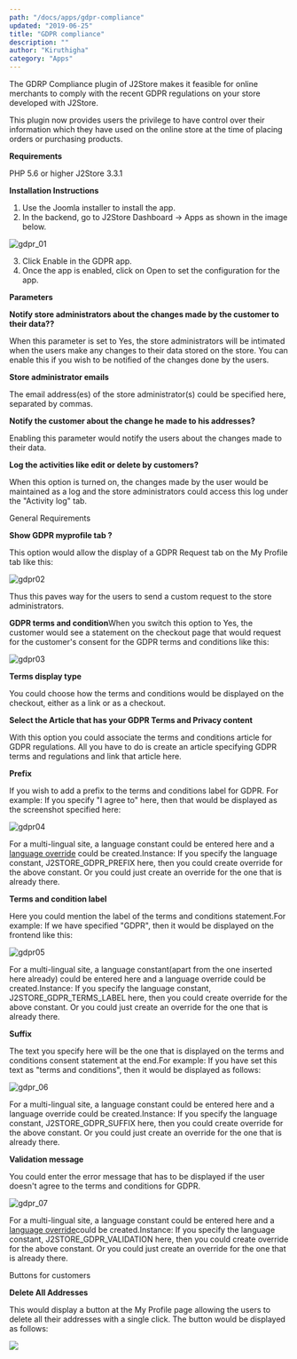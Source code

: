 ```yaml
---
path: "/docs/apps/gdpr-compliance"
updated: "2019-06-25"
title: "GDPR compliance"
description: ""
author: "Kiruthigha"
category: "Apps"
---
```


The GDRP Compliance plugin of J2Store makes it feasible for online merchants to comply with the recent GDPR regulations on your store developed with J2Store.

This plugin now provides users the privilege to have control over their information which they have used on the online store at the time of placing orders or purchasing products.

**Requirements**

PHP 5.6 or higher
J2Store 3.3.1


**Installation Instructions**

1. Use the Joomla installer to install the app.
2. In the backend, go to J2Store Dashboard -> Apps as shown in the image below.


![gdpr_01](https://raw.githubusercontent.com/j2store/doc-images/master//apps/gdpr-compliance/gdpr_01.png)



3. Click Enable in the GDPR app.
4. Once the app is enabled, click on Open to set the configuration for the app.


**Parameters**

**Notify store administrators about the changes made by the customer to their data??**

When this parameter is set to Yes, the store administrators will be intimated when the users make any changes to their data stored on the store. You can enable this if you wish to be notified of the changes done by the users.

**Store administrator emails**

The email address(es) of the store administrator(s) could be specified here, separated by commas.

**Notify the customer about the change he made to his addresses?**

Enabling this parameter would notify the users about the changes made to their data.

**Log the activities like edit or delete by customers?**

When this option is turned on, the changes made by the user would be maintained as a log and the store administrators could access this log under the  "Activity log" tab.

General Requirements

**Show GDPR myprofile tab ?**

This option would allow the display of a GDPR Request tab on the My Profile tab like this:

![gdpr02](https://raw.githubusercontent.com/j2store/doc-images/master//apps/gdpr-compliance/gdpr_02.png)

Thus this paves way for the users to send a custom request to the store administrators.

**GDPR terms and condition**When you switch this option to Yes, the customer would see a statement on the checkout page that would request for the customer's consent for the GDPR terms and conditions like this:

![gdpr03](https://raw.githubusercontent.com/j2store/doc-images/master//apps/gdpr-compliance/gdpr_03.png)

**Terms display type**

You could choose how the terms and conditions would be displayed on the checkout, either as a link or as a checkout.

**Select the Article that has your GDPR Terms and Privacy content**

With this option you could associate the terms and conditions article for GDPR regulations. All you have to do is create an article specifying GDPR terms and regulations and link that article here.

**Prefix**

If you wish to add a prefix to the terms and conditions label for GDPR. For example: If you specify "I agree to" here, then that would be displayed as the screenshot specified here:


![gdpr04](https://raw.githubusercontent.com/j2store/doc-images/master//apps/gdpr-compliance/gdpr_04.png)


For a multi-lingual site, a  language constant could be entered here and a [language override](http://docs.j2store.org/articles/2064496-language-overrides-in-joomla-with-examples-using-j2store) could be created.Instance: If you specify the language constant, J2STORE_GDPR_PREFIX here, then you could create override for the above constant. Or you could just create an override for the one that is already there.

**Terms and condition label**

Here you could mention the  label of the terms and conditions statement.For example: If we have specified "GDPR", then it would be displayed on the frontend like this:

![gdpr05](https://raw.githubusercontent.com/j2store/doc-images/master//apps/gdpr-compliance/gdpr_05.png)


For a multi-lingual site, a language constant(apart from the one inserted here already) could be entered here and a language override could be created.Instance: If you specify the language constant, J2STORE_GDPR_TERMS_LABEL here, then you could create override for the above constant. Or you could just create an override for the one that is already there.

**Suffix**

The text you specify here will be the one that is displayed on the terms and conditions consent statement at the end.For example: If you have set this text as "terms and conditions", then it would be displayed as follows:


![gdpr_06](https://raw.githubusercontent.com/j2store/doc-images/master//apps/gdpr-compliance/gdpr_06.png)

For a multi-lingual site, a  language constant could be entered here and a language override could be created.Instance: If you specify the language constant, J2STORE_GDPR_SUFFIX here, then you could create override for the above constant. Or you could just create an override for the one that is already there.

**Validation message**

You could enter the error message that has to be displayed if the user doesn't agree to the terms and conditions for GDPR.

![gdpr_07](https://raw.githubusercontent.com/j2store/doc-images/master//apps/gdpr-compliance/gdpr_07.png)

For a multi-lingual site, a  language constant could be entered here and a [language override](http://docs.j2store.org/articles/2064496-language-overrides-in-joomla-with-examples-using-j2store)could be created.Instance: If you specify the language constant, J2STORE_GDPR_VALIDATION here, then you could create override for the above constant. Or you could just create an override for the one that is already there.

Buttons for customers

**Delete All Addresses**

This would display a button at the My Profile page allowing the users to delete all their addresses with a single click. The button would be displayed as follows:

![](https://raw.githubusercontent.com/j2store/doc-images/master//apps/gdpr-compliance/gdpr_08.png)
